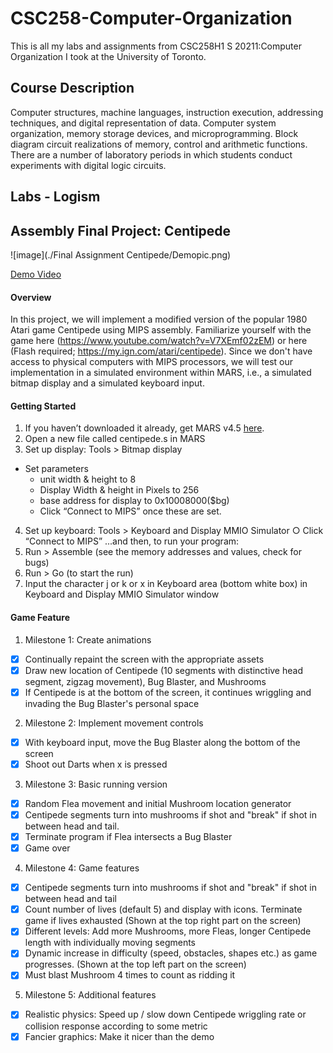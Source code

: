 # CSC258-Computer-Organization

This is all my labs and assignments from CSC258H1 S 20211:Computer Organization I took at the University of Toronto.

## Course Description
Computer structures, machine languages, instruction execution, addressing techniques, and digital representation of data. Computer system organization, memory storage devices, and microprogramming. Block diagram circuit realizations of memory, control and arithmetic functions. There are a number of laboratory periods in which students conduct experiments with digital logic circuits.

## Labs - Logism


## Assembly Final Project: Centipede

![image](./Final Assignment Centipede/Demopic.png)

[Demo Video](https://www.jimschenchen.com/2021/04/16/csc258-assembly-final-project-centipede-demo-video/)

#### Overview
In this project, we will implement a modified version of the popular 1980 Atari game Centipede using MIPS assembly. Familiarize yourself with the game here (https://www.youtube.com/watch?v=V7XEmf02zEM) or here (Flash required; https://my.ign.com/atari/centipede).
Since we don't have access to physical computers with MIPS processors, we will test our implementation in a simulated environment within MARS, i.e., a simulated bitmap display and a simulated keyboard input.

#### Getting Started
1. If you haven’t downloaded it already, get MARS v4.5 [here](https://courses.missouristate.edu/KenVollmar/MARS/download.htm).
2. Open a new file called centipede.s in MARS
3. Set up display: Tools > Bitmap display
 + Set parameters 
    + unit width & height to 8
    + Display Width & height in Pixels to 256
    + base address for display to 0x10008000($bg)
    + Click “Connect to MIPS” once these are set.
4. Set up keyboard: Tools > Keyboard and Display MMIO Simulator
○ Click “Connect to MIPS”
...and then, to run your program:
5. Run > Assemble (see the memory addresses and values, check for bugs)
6. Run > Go (to start the run)
7. Input the character j or k or x in Keyboard area (bottom white box) in Keyboard
and Display MMIO Simulator window

#### Game Feature

1. Milestone 1: Create animations
- [x] Continually repaint the screen with the appropriate assets
- [x] Draw new location of Centipede (10 segments with distinctive head segment, zigzag movement), Bug Blaster, and Mushrooms
- [x] If Centipede is at the bottom of the screen, it continues wriggling and invading the Bug Blaster's personal space
2. Milestone 2: Implement movement controls 
- [x] With keyboard input, move the Bug Blaster along the bottom of the screen
- [x] Shoot out Darts when x is pressed
3. Milestone 3: Basic running version 
- [x] Random Flea movement and initial Mushroom location generator
- [x] Centipede segments turn into mushrooms if shot and "break" if shot in between head and tail.
- [x] Terminate program if Flea intersects a Bug Blaster
- [x] Game over
4. Milestone 4: Game features
- [x] Centipede segments turn into mushrooms if shot and "break" if shot in between head and tail
- [x] Count number of lives (default 5) and display with icons. Terminate game if lives exhausted (Shown at the top right part on the screen)
- [x] Different levels: Add more Mushrooms, more Fleas, longer Centipede length with individually moving segments
- [x] Dynamic increase in difficulty (speed, obstacles, shapes etc.) as game progresses. (Shown at the top left part on the screen)
- [x] Must blast Mushroom 4 times to count as ridding it
5. Milestone 5: Additional features
- [x] Realistic physics: Speed up / slow down Centipede wriggling rate or collision response according to some metric
- [x] Fancier graphics: Make it nicer than the demo
